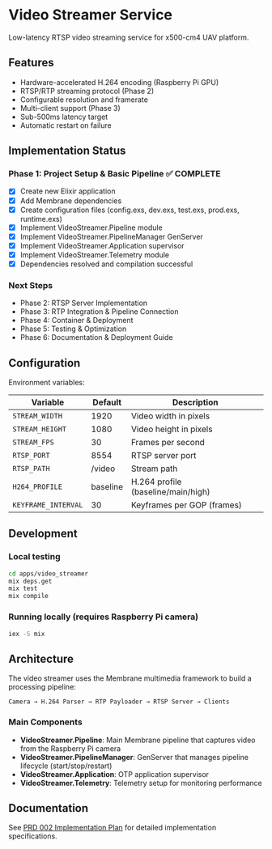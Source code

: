 # Video Streamer Service

Low-latency RTSP video streaming service for x500-cm4 UAV platform.

## Features

- Hardware-accelerated H.264 encoding (Raspberry Pi GPU)
- RTSP/RTP streaming protocol (Phase 2)
- Configurable resolution and framerate
- Multi-client support (Phase 3)
- Sub-500ms latency target
- Automatic restart on failure

## Implementation Status

### Phase 1: Project Setup & Basic Pipeline ✅ COMPLETE

- [x] Create new Elixir application
- [x] Add Membrane dependencies
- [x] Create configuration files (config.exs, dev.exs, test.exs, prod.exs, runtime.exs)
- [x] Implement VideoStreamer.Pipeline module
- [x] Implement VideoStreamer.PipelineManager GenServer
- [x] Implement VideoStreamer.Application supervisor
- [x] Implement VideoStreamer.Telemetry module
- [x] Dependencies resolved and compilation successful

### Next Steps

- Phase 2: RTSP Server Implementation
- Phase 3: RTP Integration & Pipeline Connection
- Phase 4: Container & Deployment
- Phase 5: Testing & Optimization
- Phase 6: Documentation & Deployment Guide

## Configuration

Environment variables:

| Variable | Default | Description |
|----------|---------|-------------|
| `STREAM_WIDTH` | 1920 | Video width in pixels |
| `STREAM_HEIGHT` | 1080 | Video height in pixels |
| `STREAM_FPS` | 30 | Frames per second |
| `RTSP_PORT` | 8554 | RTSP server port |
| `RTSP_PATH` | /video | Stream path |
| `H264_PROFILE` | baseline | H.264 profile (baseline/main/high) |
| `KEYFRAME_INTERVAL` | 30 | Keyframes per GOP (frames) |

## Development

### Local testing

```bash
cd apps/video_streamer
mix deps.get
mix test
mix compile
```

### Running locally (requires Raspberry Pi camera)

```bash
iex -S mix
```

## Architecture

The video streamer uses the Membrane multimedia framework to build a processing pipeline:

```
Camera → H.264 Parser → RTP Payloader → RTSP Server → Clients
```

### Main Components

- **VideoStreamer.Pipeline**: Main Membrane pipeline that captures video from the Raspberry Pi camera
- **VideoStreamer.PipelineManager**: GenServer that manages pipeline lifecycle (start/stop/restart)
- **VideoStreamer.Application**: OTP application supervisor
- **VideoStreamer.Telemetry**: Telemetry setup for monitoring performance

## Documentation

See [PRD 002 Implementation Plan](../../PRDs/002-video-streamer/implementation_plan.md) for detailed implementation specifications.

